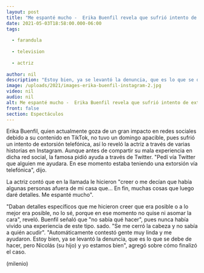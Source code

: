 ```yaml
---
layout: post
title: "Me espanté mucho -  Erika Buenfil revela que sufrió intento de extorsión telefónica"
date: 2021-05-03T18:58:00.000-06:00
tags:
  
  - farandula
  
  - television
  
  - actriz
  
author: nil
description: "Estoy bien, ya se levantó la denuncia, que es lo que se debe de hacer, pero Nicolás (su hijo) y yo estamos bien, contó la actriz a través de Instagram. "
image: /uploads/2021/images-erika-buenfil-instagram-2.jpg
video: nil
audio: nil
alt: Me espanté mucho -  Erika Buenfil revela que sufrió intento de extorsión telefónica
front: false
section: Espectáculos
---
```


Erika Buenfil, quien actualmente goza de un gran impacto en redes sociales debido a su contenido en TikTok, no tuvo un domingo apacible, pues sufrió un intento de extorsión telefónica, así lo reveló la actriz a través de varias historias en Instagram. Aunque antes de compartir su mala experiencia en dicha red social, la famosa pidió ayuda a través de Twitter. "Pedí vía Twitter que alguien me ayudara. En ese momento estaba teniendo una extorsión vía telefónica", dijo. 

La actriz contó que en la llamada le hicieron "creer o me decían que había algunas personas afuera de mi casa que... En fin, muchas cosas que luego daré detalles. Me espanté mucho". 

"Daban detalles específicos que me hicieron creer que era posible o a lo mejor era posible, no lo sé, porque en ese momento no quise ni asomar la cara", reveló. Buenfil señaló que "no sabía qué hacer", pues nunca había vivido una experiencia de este tipo. sado. "Se me cerró la cabeza y no sabía a quién acudir".  "Automáticamente contestó gente muy linda y me ayudaron. Estoy bien, ya se levantó la denuncia, que es lo que se debe de hacer, pero Nicolás (su hijo) y yo estamos bien", agregó sobre cómo finalizó el caso. 

(milenio)